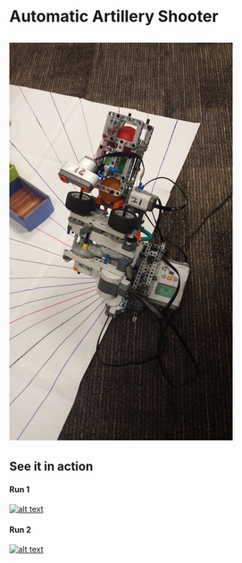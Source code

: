 # Automatic Artillery Shooter
[image1]: https://raw.githubusercontent.com/kunalkhamar/Automatic-Artillery-Shooter/master/media/imgdisp.jpg "Robot"
[![alt text][image1]][image1]
---
## See it in action
[vid1]: https://youtu.be/7p31mz6peEQ
[img1]: https://img.youtube.com/vi/7p31mz6peEQ/0.jpg "Watch on YouTube"
[vid2]: https://youtu.be/OjpaVEqBVFo
[img2]: http://img.youtube.com/vi/OjpaVEqBVFo/0.jpg "Watch on YouTube"
#### Run 1
[![alt text][img1]][vid1]
#### Run 2  
[![alt text][img2]][vid2]
